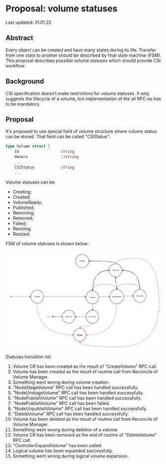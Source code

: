 # Proposal: volume statuses

Last updated: 31.01.22

## Abstract

Every object can be created and have many states during its life. 
Transfer from one state to another should be described by final state machine (FSM). 
This proposal describes possible volume statuses which should provide CSI workflow.

## Background

CSI specification doesn't make restrictions for volume statuses.
It only suggests the lifecycle of a volume, but implementation of the all RPC-es has to be mandatory. 

## Proposal

It's proposed to use special field of volume structure where volume status can be stored.
That field can be called "CSIStatus":
```go
type Volume struct {
	Id                   string
	Owners               []string
	...
	CSIStatus            string 
	...
```
Volume statuses can be:
* Creating;
* Created;
* VolumeReady;
* Published;
* Removing;
* Removed;
* Failed;
* Resizing;
* Resized.

FSM of volume statuses is shown below:

![Screenshot](images/volume_csi.png)

Statuses transition list:
1. Volume CR has been created as the result of "CreateVolume" RPC call.
2. Volume has been created as the result of routine call from Reconcile of Volume Manager.
3. Something went wrong during volume creation.
4. "NodeStageVolume" RPC call has been handled successfully.
5. "NodeUnstageVolume" RPC call has been handled successfully.
6. "NodePublishVolume" RPC call has been handled successfully.
7. "NodePublishVolume" RPC call has been failed.
8. "NodeUnpublishVolume" RPC call has been handled successfully.
9. "DeleteVolume" RPC call has been handled successfully.
10. Volume has been deleted as the result of routine call from Reconcile of Volume Manager.
11. Something went wrong during deletion of a volume.
12. Volume CR has been removed as the end of routine of "DeleteVolume" RPC call.
13. "ControllerExpandVolume" has been called.
14. Logical volume has been expanded successfully.
15. Something went wrong during logical volume expansion.